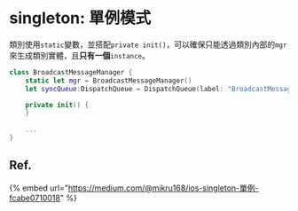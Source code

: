 # singleton: 單例模式

類別使用`static`變數，並搭配`private init()`，可以確保只能透過類別內部的`mgr`來生成類別實體，且**只有一個**`instance`。

```swift
class BroadcastMessageManager {
    static let mgr = BroadcastMessageManager()
    let syncQueue:DispatchQueue = DispatchQueue(label: "BroadcastMessageManager", attributes: [])

    private init() {       
    }
    
    ...
}
```

## 

## Ref.

{% embed url="https://medium.com/@mikru168/ios-singleton-單例-fcabe0710018" %}




